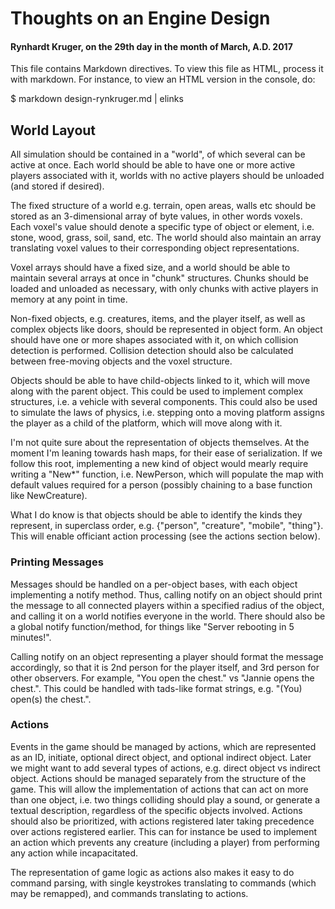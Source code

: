 # Thoughts on an Engine Design
#### Rynhardt Kruger, on the 29th day in the month of March, A.D. 2017

This file contains Markdown directives. To view this file as HTML, process it with markdown. For instance, to view an HTML version in the console, do:

$ markdown design-rynkruger.md | elinks

## World Layout

All simulation should be contained in a "world", of which several can be active at once. Each world should be able to have one or more active players associated with it, worlds with no active players should be unloaded (and stored if desired).

The fixed structure of a world e.g. terrain, open areas, walls etc should be stored as an 3-dimensional array of byte values, in other words voxels. Each voxel's value should denote a specific type of object or element, i.e. stone, wood, grass, soil, sand, etc. The world should also maintain an array translating voxel values to their corresponding object representations.

Voxel arrays should have a fixed size, and a world should be able to maintain several arrays at once in "chunk" structures. Chunks should be loaded and unloaded as necessary, with only chunks with active players in memory at any point in time.

Non-fixed objects, e.g. creatures, items, and the player itself, as well as complex objects like doors, should be represented in object form. An object should have one or more shapes associated with it, on which collision detection is performed. Collision detection should also be calculated between free-moving objects and the voxel structure.

Objects should be able to have child-objects linked to it, which will move along with the parent object. This could be used to implement complex structures, i.e. a vehicle with several components. This could also be used to simulate the laws of physics, i.e. stepping onto a moving platform assigns the player as a child of the platform, which will move along with it.

I'm not quite sure about the representation of objects themselves. At the moment I'm leaning towards hash maps, for their ease of serialization. If we follow this root, implementing a new kind of object would mearly require writing a "New*" function, i.e. NewPerson, which will populate the map with default values required for a person (possibly chaining to a base function like NewCreature).

What I do know is that objects should be able to identify the kinds they represent, in superclass order, e.g. {"person", "creature", "mobile", "thing"}. This will enable officiant action processing (see the actions section below).

### Printing Messages

Messages should be handled on a per-object bases, with each object implementing a notify method. Thus, calling notify on an object should print the message to all connected players within a specified radius of the object, and calling it on a world notifies everyone in the world. There should also be a global notify function/method, for things like "Server rebooting in 5 minutes!".

Calling notify on an object representing a player should format the message accordingly, so that it is 2nd person for the player itself, and 3rd person for other observers. For example, "You open the chest." vs "Jannie opens the chest.". This could be handled with tads-like format strings, e.g. "(You) open(s) the chest.".

### Actions

Events in the game should be managed by actions, which are represented as an ID, initiate, optional direct object, and optional indirect object. Later we might want to add several types of actions, e.g. direct object vs indirect object. Actions should be managed separately from the structure of the game. This will allow the implementation of actions that can act on more than one object, i.e. two things colliding should play a sound, or generate a textual description, regardless of the specific objects involved. Actions should also be prioritized, with actions registered later taking precedence over actions registered earlier. This can for instance be used to implement an action which prevents any creature (including a player) from performing any action while incapacitated.

The representation of game logic as actions also makes it easy to do command parsing, with single keystrokes translating to commands (which may be remapped), and commands translating to actions.
